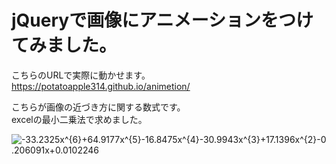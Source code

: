 # jQueryで画像にアニメーションをつけてみました。

こちらのURLで実際に動かせます。  
https://potatoapple314.github.io/animetion/  


こちらが画像の近づき方に関する数式です。  
excelの最小二乗法で求めました。  

<img src="https://latex.codecogs.com/gif.latex?-33.2325x^{6}&plus;64.9177x^{5}-16.8475x^{4}-30.9943x^{3}&plus;17.1396x^{2}-0.206091x&plus;0.0102246" title="-33.2325x^{6}+64.9177x^{5}-16.8475x^{4}-30.9943x^{3}+17.1396x^{2}-0.206091x+0.0102246" />


